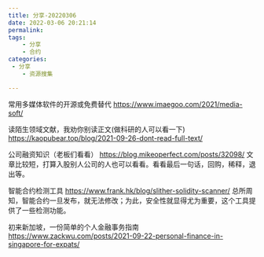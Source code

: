 ```yaml
---
title: 分享-20220306
date: 2022-03-06 20:21:14
permalink:
tags: 
    - 分享
    - 合约
categories:
 - 分享
    - 资源搜集

---
```



常用多媒体软件的开源或免费替代
https://www.imaegoo.com/2021/media-soft/

读陌生领域文献，我劝你别读正文(做科研的人可以看一下)
https://kaopubear.top/blog/2021-09-26-dont-read-full-text/

公司融资知识（老板们看看）
https://blog.mikeoperfect.com/posts/32098/
文章比较短，打算入股别人公司的人也可以看看。看看最后一句话，回购，稀释，退出等。

智能合约检测工具
https://www.frank.hk/blog/slither-solidity-scanner/
总所周知，智能合约一旦发布，就无法修改；为此，安全性就显得尤为重要，这个工具提供了一些检测功能。

初来新加坡，一份简单的个人金融事务指南
https://www.zackwu.com/posts/2021-09-22-personal-finance-in-singapore-for-expats/


